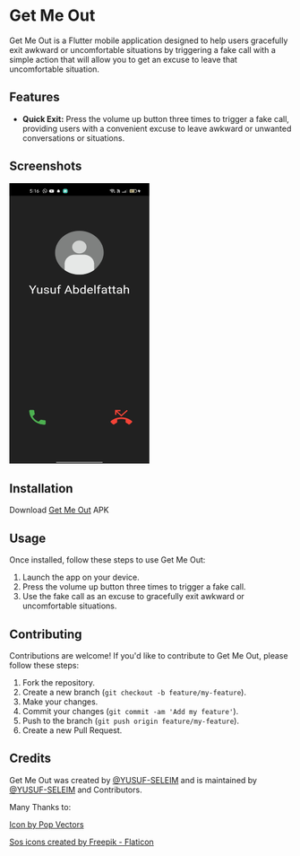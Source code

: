 # Get Me Out

Get Me Out is a Flutter mobile application designed to help users gracefully exit awkward or uncomfortable situations by triggering a fake call with a simple action that will allow you to get an excuse to leave that uncomfortable situation.

## Features

- **Quick Exit:** Press the volume up button three times to trigger a fake call, providing users with a convenient excuse to leave awkward or unwanted conversations or situations.

## Screenshots

<img src="sc.jpeg" width="250" height="500">

## Installation

Download [Get Me Out](Get%20Me%20Out.apk) APK

## Usage

Once installed, follow these steps to use Get Me Out:

1. Launch the app on your device.
2. Press the volume up button three times to trigger a fake call.
3. Use the fake call as an excuse to gracefully exit awkward or uncomfortable situations.

## Contributing

Contributions are welcome! If you'd like to contribute to Get Me Out, please follow these steps:

1. Fork the repository.
2. Create a new branch (`git checkout -b feature/my-feature`).
3. Make your changes.
4. Commit your changes (`git commit -am 'Add my feature'`).
5. Push to the branch (`git push origin feature/my-feature`).
6. Create a new Pull Request.

## Credits

Get Me Out was created by [@YUSUF-SELEIM](https://github.com/YUSUF-SELEIM) and is maintained by [@YUSUF-SELEIM](https://github.com/YUSUF-SELEIM) and Contributors.

Many Thanks to:

<a href="https://www.freepik.com/icon/user_8742495">Icon by Pop Vectors</a>

<a href="https://www.flaticon.com/free-icons/sos" title="sos icons">Sos icons created by Freepik - Flaticon</a>
